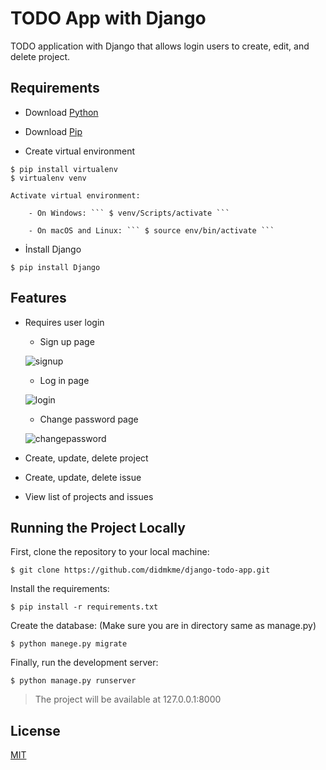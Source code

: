 # TODO App with Django

TODO application with Django that allows login users to create, edit, and delete project.

## Requirements
- Download [Python](https://www.python.org/downloads/)  

- Download [Pip](https://pypi.org/project/pip/)  

- Create virtual environment    

```$ pip install virtualenv```  
```$ virtualenv venv```  

    Activate virtual environment:  
    
		- On Windows: ``` $ venv/Scripts/activate ```   
		
		- On macOS and Linux: ``` $ source env/bin/activate ```  
		
- İnstall Django  

``` $ pip install Django ```  

## Features  

- Requires user login  

  - Sign up page
  
  ![signup](https://user-images.githubusercontent.com/25441621/61580503-ab6c9f00-ab1b-11e9-8267-a36491faf36d.PNG)
  
  - Log in page
  
  ![login](https://user-images.githubusercontent.com/25441621/61580519-d7882000-ab1b-11e9-931c-924aff84dbd5.PNG)
  
  - Change password page
  
  ![changepassword](https://user-images.githubusercontent.com/25441621/61580542-08685500-ab1c-11e9-9306-c2a5e1586708.PNG)
  
- Create, update, delete project

- Create, update, delete issue

- View list of projects and issues  

## Running the Project Locally
First, clone the repository to your local machine:  

``` $ git clone https://github.com/didmkme/django-todo-app.git ``` 

Install the requirements:  

``` $ pip install -r requirements.txt ```  

Create the database: (Make sure you are in directory same as manage.py)  

``` $ python manege.py migrate ```  

Finally, run the development server:  

``` $ python manage.py runserver ```  

> The project will be available at 127.0.0.1:8000


## License

[MIT](https://choosealicense.com/licenses/mit/)
